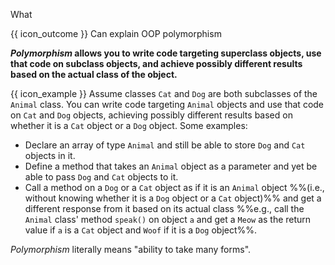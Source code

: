 <span id="title">What</span>

<span id="prereqs"></span>

<span id="outcomes">{{ icon_outcome }} Can explain OOP polymorphism</span>

<div id="body">

<tip-box type="definition">

<include src="../../../common/definitions.md#def-polymorphism" />

</tip-box>

**_Polymorphism_ allows you to write code targeting superclass objects, use that code on subclass objects, and achieve possibly different results based on the actual class of the object.**

<box>

{{ icon_example }} Assume classes `Cat` and `Dog` are both subclasses of the `Animal` class. You can write code targeting `Animal` objects and use that code on `Cat` and `Dog` objects, achieving possibly different results based on whether it is a `Cat` object or a `Dog` object. Some examples:
* Declare an array of type `Animal` and still be able to store `Dog` and `Cat` objects in it.
* Define a method that takes an `Animal` object as a parameter and yet be able to pass `Dog` and `Cat` objects to it.
* Call a method on a `Dog` or a `Cat` object as if it is an `Animal` object %%(i.e., without knowing whether it is a `Dog` object or a `Cat` object)%% and get a different response from it based on its actual class %%e.g., call the `Animal` class' method `speak()` on object `a` and get a `Meow` as the return value if `a` is a `Cat` object and `Woof` if it is a `Dog` object%%.
</box>

_Polymorphism_ literally means "ability to take many forms".

</div>

<div id="extras">
</div>